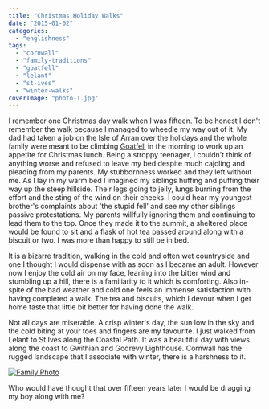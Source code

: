 ```yaml
---
title: "Christmas Holiday Walks"
date: "2015-01-02"
categories: 
  - "englishness"
tags: 
  - "cornwall"
  - "family-traditions"
  - "goatfell"
  - "lelant"
  - "st-ives"
  - "winter-walks"
coverImage: "photo-1.jpg"
---
```


I remember one Christmas day walk when I was fifteen. To be honest I don't remember the walk because I managed to wheedle my way out of it. My dad had taken a job on the Isle of Arran over the holidays and the whole family were meant to be climbing [Goatfell](http://www.nts.org.uk/Property/Goatfell/) in the morning to work up an appetite for Christmas lunch. Being a stroppy teenager, I couldn't think of anything worse and refused to leave my bed despite much cajoling and pleading from my parents. My stubbornness worked and they left without me. As I lay in my warm bed I imagined my siblings huffing and puffing their way up the steep hillside. Their legs going to jelly, lungs burning from the effort and the sting of the wind on their cheeks. I could hear my youngest brother's complaints about 'the stupid fell' and see my other siblings passive protestations. My parents willfully ignoring them and continuing to lead them to the top. Once they made it to the summit, a sheltered place would be found to sit and a flask of hot tea passed around along with a biscuit or two. I was more than happy to still be in bed.

It is a bizarre tradition, walking in the cold and often wet countryside and one I thought I would dispense with as soon as I became an adult. However now I enjoy the cold air on my face, leaning into the bitter wind and stumbling up a hill, there is a familiarity to it which is comforting. Also in-spite of the bad weather and cold one feels an immense satisfaction with having completed a walk. The tea and biscuits, which I devour when I get home taste that little bit better for having done the walk.

Not all days are miserable. A crisp winter's day, the sun low in the sky and the cold biting at your toes and fingers are my favourite. I just walked from Lelant to St Ives along the Coastal Path. It was a beautiful day with views along the coast to Gwithian and Godrevy Lighthouse. Cornwall has the rugged landscape that I associate with winter, there is a harshness to it.

[![Family Photo](images/photo-2-1024x1024.jpg)](http://thecroggy.com/wp-content/uploads/2015/01/photo-2.jpg)

Who would have thought that over fifteen years later I would be dragging my boy along with me?
